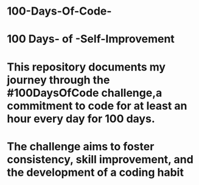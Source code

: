 # 100-Days-Of-Code-
# 100 Days- of -Self-Improvement 
# This repository documents my journey through the #100DaysOfCode challenge,a commitment to code for at least an hour every day for 100 days.
# The challenge aims to foster consistency, skill improvement, and the development of a coding habit
